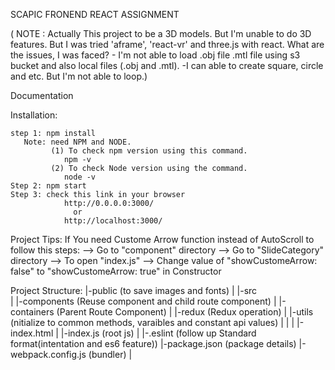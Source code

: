 SCAPIC FRONEND REACT ASSIGNMENT

  ( NOTE :
     Actually This project to be a 3D models. But I'm unable to do 3D features. But I was tried 'aframe', 'react-vr' and three.js with react.
     What are the issues, I was faced?
       - I'm not able to load .obj file .mtl file using s3 bucket and also local files (.obj and .mtl).
       -I can able to create square, circle and etc. But I'm not able to loop.)

Documentation

  Installation: 

    step 1: npm install 
       Note: need NPM and NODE.
             (1) To check npm version using this command.
                npm -v
             (2) To check Node version using the command.
                node -v
    Step 2: npm start
    Step 3: check this link in your browser 
                http://0.0.0.0:3000/ 
                  or 
                http://localhost:3000/

Project Tips: If You need Custome Arrow function instead of AutoScroll to follow this steps: 
   --> Go to "component" directory 
   --> Go to "SlideCategory" directory
   --> To open "index.js"
   --> Change value of "showCustomeArrow: false" to "showCustomeArrow: true" in Constructor


Project Structure:
  |-public (to save images and fonts)
  |
  |-src  
  |   |-components (Reuse component and child route component)
  |   |-containers (Parent Route Component)
  |   |-redux (Redux operation)
  |   |-utils (nitialize to common methods, varaibles and constant api values)
  |   |
  |   |-index.html
  |   |-index.js (root js)
  |
  |-.eslint (follow up Standard format(intentation and es6 feature))
  |-package.json (package details)
  |-webpack.config.js (bundler)
  |
